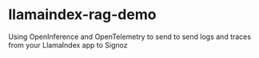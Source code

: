 # llamaindex-rag-demo
Using OpenInference and OpenTelemetry to send to send logs and traces from your LlamaIndex app to Signoz
